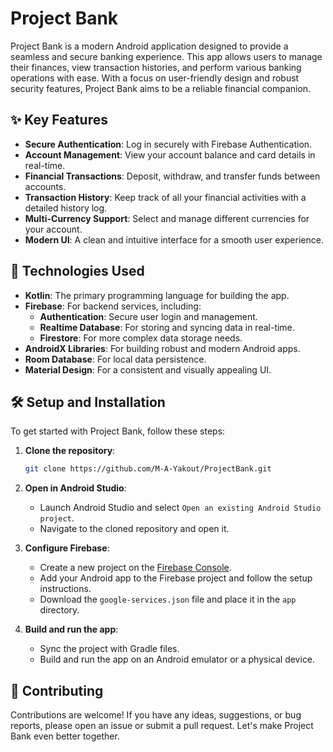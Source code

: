 # Project Bank

Project Bank is a modern Android application designed to provide a seamless and secure banking experience. This app allows users to manage their finances, view transaction histories, and perform various banking operations with ease. With a focus on user-friendly design and robust security features, Project Bank aims to be a reliable financial companion.

## ✨ Key Features

- **Secure Authentication**: Log in securely with Firebase Authentication.
- **Account Management**: View your account balance and card details in real-time.
- **Financial Transactions**: Deposit, withdraw, and transfer funds between accounts.
- **Transaction History**: Keep track of all your financial activities with a detailed history log.
- **Multi-Currency Support**: Select and manage different currencies for your account.
- **Modern UI**: A clean and intuitive interface for a smooth user experience.

## 🚀 Technologies Used

- **Kotlin**: The primary programming language for building the app.
- **Firebase**: For backend services, including:
  - **Authentication**: Secure user login and management.
  - **Realtime Database**: For storing and syncing data in real-time.
  - **Firestore**: For more complex data storage needs.
- **AndroidX Libraries**: For building robust and modern Android apps.
- **Room Database**: For local data persistence.
- **Material Design**: For a consistent and visually appealing UI.

## 🛠️ Setup and Installation

To get started with Project Bank, follow these steps:

1. **Clone the repository**:
   ```bash
   git clone https://github.com/M-A-Yakout/ProjectBank.git
   ```
2. **Open in Android Studio**:
   - Launch Android Studio and select `Open an existing Android Studio project`.
   - Navigate to the cloned repository and open it.

3. **Configure Firebase**:
   - Create a new project on the [Firebase Console](https://console.firebase.google.com/).
   - Add your Android app to the Firebase project and follow the setup instructions.
   - Download the `google-services.json` file and place it in the `app` directory.

4. **Build and run the app**:
   - Sync the project with Gradle files.
   - Build and run the app on an Android emulator or a physical device.

## 🤝 Contributing

Contributions are welcome! If you have any ideas, suggestions, or bug reports, please open an issue or submit a pull request. Let's make Project Bank even better together.
